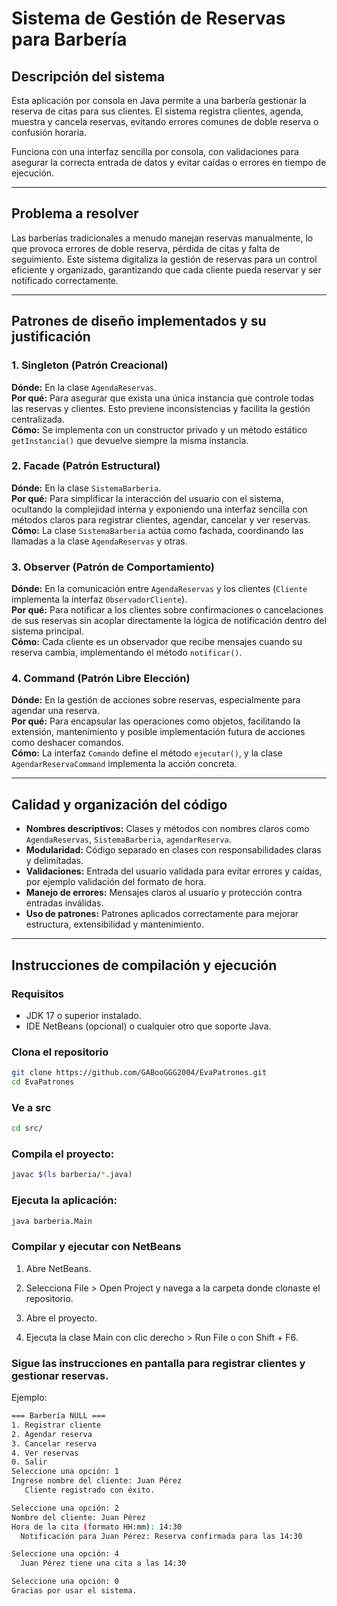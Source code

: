 # Sistema de Gestión de Reservas para Barbería

## Descripción del sistema

Esta aplicación por consola en Java permite a una barbería gestionar la reserva de citas para sus clientes. El sistema registra clientes, agenda, muestra y cancela reservas, evitando errores comunes de doble reserva o confusión horaria.

Funciona con una interfaz sencilla por consola, con validaciones para asegurar la correcta entrada de datos y evitar caídas o errores en tiempo de ejecución.

---

## Problema a resolver

Las barberías tradicionales a menudo manejan reservas manualmente, lo que provoca errores de doble reserva, pérdida de citas y falta de seguimiento. Este sistema digitaliza la gestión de reservas para un control eficiente y organizado, garantizando que cada cliente pueda reservar y ser notificado correctamente.

---

## Patrones de diseño implementados y su justificación

### 1. Singleton (Patrón Creacional)  
**Dónde:** En la clase `AgendaReservas`.  
**Por qué:** Para asegurar que exista una única instancia que controle todas las reservas y clientes. Esto previene inconsistencias y facilita la gestión centralizada.  
**Cómo:** Se implementa con un constructor privado y un método estático `getInstancia()` que devuelve siempre la misma instancia.

### 2. Facade (Patrón Estructural)  
**Dónde:** En la clase `SistemaBarberia`.  
**Por qué:** Para simplificar la interacción del usuario con el sistema, ocultando la complejidad interna y exponiendo una interfaz sencilla con métodos claros para registrar clientes, agendar, cancelar y ver reservas.  
**Cómo:** La clase `SistemaBarberia` actúa como fachada, coordinando las llamadas a la clase `AgendaReservas` y otras.

### 3. Observer (Patrón de Comportamiento)  
**Dónde:** En la comunicación entre `AgendaReservas` y los clientes (`Cliente` implementa la interfaz `ObservadorCliente`).  
**Por qué:** Para notificar a los clientes sobre confirmaciones o cancelaciones de sus reservas sin acoplar directamente la lógica de notificación dentro del sistema principal.  
**Cómo:** Cada cliente es un observador que recibe mensajes cuando su reserva cambia, implementando el método `notificar()`.

### 4. Command (Patrón Libre Elección)  
**Dónde:** En la gestión de acciones sobre reservas, especialmente para agendar una reserva.  
**Por qué:** Para encapsular las operaciones como objetos, facilitando la extensión, mantenimiento y posible implementación futura de acciones como deshacer comandos.  
**Cómo:** La interfaz `Comando` define el método `ejecutar()`, y la clase `AgendarReservaCommand` implementa la acción concreta.

---

## Calidad y organización del código

- **Nombres descriptivos:** Clases y métodos con nombres claros como `AgendaReservas`, `SistemaBarberia`, `agendarReserva`.
- **Modularidad:** Código separado en clases con responsabilidades claras y delimitadas.
- **Validaciones:** Entrada del usuario validada para evitar errores y caídas, por ejemplo validación del formato de hora.
- **Manejo de errores:** Mensajes claros al usuario y protección contra entradas inválidas.
- **Uso de patrones:** Patrones aplicados correctamente para mejorar estructura, extensibilidad y mantenimiento.

---

## Instrucciones de compilación y ejecución

### Requisitos
- JDK 17 o superior instalado.
- IDE NetBeans (opcional) o cualquier otro que soporte Java.

### Clona el repositorio

```bash
git clone https://github.com/GABooGGG2004/EvaPatrones.git
cd EvaPatrones
```
### Ve a src

```bash
cd src/
```
  
### Compila el proyecto:

```bash
javac $(ls barberia/*.java)
```

### Ejecuta la aplicación:

```bash
java barberia.Main
```

### Compilar y ejecutar con NetBeans
1. Abre NetBeans.

2. Selecciona File > Open Project y navega a la carpeta donde clonaste el repositorio.

3. Abre el proyecto.

4. Ejecuta la clase Main con clic derecho > Run File o con Shift + F6.

### Sigue las instrucciones en pantalla para registrar clientes y gestionar reservas.

  Ejemplo:

  ```bash
  === Barbería NULL ===
  1. Registrar cliente
  2. Agendar reserva
  3. Cancelar reserva
  4. Ver reservas
  0. Salir
  Seleccione una opción: 1
  Ingrese nombre del cliente: Juan Pérez
     Cliente registrado con éxito.
  
  Seleccione una opción: 2
  Nombre del cliente: Juan Pérez
  Hora de la cita (formato HH:mm): 14:30
    Notificación para Juan Pérez: Reserva confirmada para las 14:30
  
  Seleccione una opción: 4
    Juan Pérez tiene una cita a las 14:30
  
  Seleccione una opción: 0
  Gracias por usar el sistema.
  
  ```
